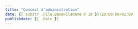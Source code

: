 ```yaml
---
title: "Conseil d'administration"
date: {{ substr .File.BaseFileName 0 10 }}T20:00:00+02:00
publishdate: {{ .Date }}
---
```

